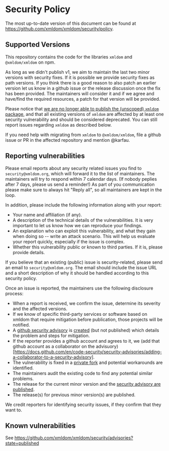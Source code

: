 # Security Policy

The most up-to-date version of this document can be found at <https://github.com/xmldom/xmldom/security/policy>.

## Supported Versions

This repository contains the code for the libraries `xmldom` and `@xmldom/xmldom` on npm.

As long as we didn't publish v1, we aim to maintain the last two minor versions with security fixes. If it is possible we provide security fixes as path versions.
If you think there is a good reason to also patch an earlier version let us know in a github issue or the release discussion once the fix has been provided.
The maintainers will consider it and if we agree and have/find the required resources, a patch for that version will be provided.

Please notice that [we are no longer able to publish the (unscoped) `xmldom` package](https://github.com/xmldom/xmldom/issues/271),
and that all existing versions of `xmldom` are affected by at least one security vulnerability and should be considered deprecated.
You can still report issues regarding `xmldom` as described below.

If you need help with migrating from `xmldom` to `@xmldom/xmldom`, file a github issue or PR in the affected repository and mention @karfau.

## Reporting vulnerabilities

Please email reports about any security related issues you find to `security@xmldom.org`, which will forward it to the list of maintainers.
The maintainers will try to respond within 7 calendar days. (If nobody peplies after 7 days, please us send a reminder!)
As part of you communication please make sure to always hit "Reply all", so all maintainers are kept in the loop.

In addition, please include the following information along with your report:

- Your name and affiliation (if any).
- A description of the technical details of the vulnerabilities. It is very important to let us know how we can reproduce your findings.
- An explanation who can exploit this vulnerability, and what they gain when doing so -- write an attack scenario. This will help us evaluate your report quickly, especially if the issue is complex.
- Whether this vulnerability public or known to third parties. If it is, please provide details.

If you believe that an existing (public) issue is security-related, please send an email to `security@xmldom.org`.
The email should include the issue URL and a short description of why it should be handled according to this security policy.

Once an issue is reported, the maintainers use the following disclosure process:

- When a report is received, we confirm the issue, determine its severity and the affected versions.
- If we know of specific third-party services or software based on xmldom that require mitigation before publication, those projects will be notified.
- A [github security advisory](https://docs.github.com/en/code-security/security-advisories/about-github-security-advisories) is [created](https://docs.github.com/en/code-security/security-advisories/creating-a-security-advisory) (but not published) which details the problem and steps for mitigation.
- If the reporter provides a github account and agrees to it, we (add that github account as a collaborator on the advisuory)[https://docs.github.com/en/code-security/security-advisories/adding-a-collaborator-to-a-security-advisory].
- The vulnerability is fixed in a [private fork](https://docs.github.com/en/code-security/security-advisories/collaborating-in-a-temporary-private-fork-to-resolve-a-security-vulnerability) and potential workarounds are identified.
- The maintainers audit the existing code to find any potential similar problems.
- The release for the current minor version and the [security advisory are published](https://docs.github.com/en/code-security/security-advisories/publishing-a-security-advisory).
- The release(s) for previous minor version(s) are published.

We credit reporters for identifying security issues, if they confirm that they want to.

## Known vulnerabilities

See https://github.com/xmldom/xmldom/security/advisories?state=published
